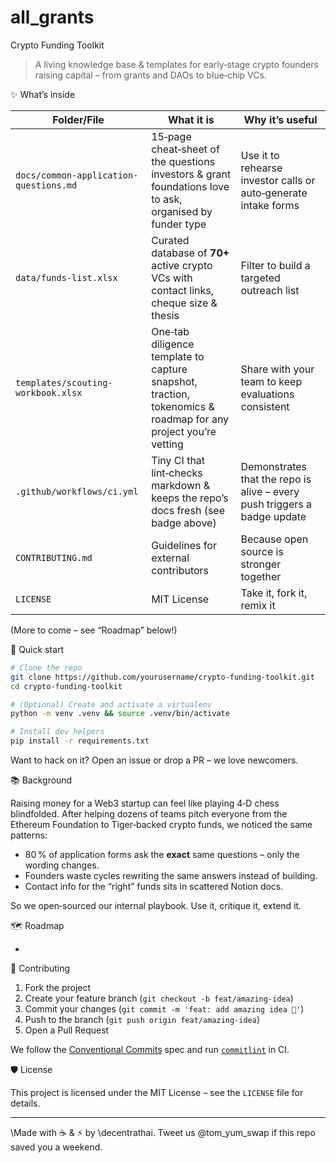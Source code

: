 # all_grants

Crypto Funding Toolkit

> A living knowledge base & templates for early‑stage crypto founders raising capital – from grants and DAOs to blue‑chip VCs.

✨ What’s inside

| Folder/File                            | What it is                                                                                                    | Why it’s useful                                                          |
| -------------------------------------- | ------------------------------------------------------------------------------------------------------------- | ------------------------------------------------------------------------ |
| `docs/common-application-questions.md` | 15‑page cheat‑sheet of the questions investors & grant foundations love to ask, organised by funder type      | Use it to rehearse investor calls or auto‑generate intake forms          |
| `data/funds-list.xlsx`                 | Curated database of **70+** active crypto VCs with contact links, cheque size & thesis                        | Filter to build a targeted outreach list                                 |
| `templates/scouting-workbook.xlsx`     | One‑tab diligence template to capture snapshot, traction, tokenomics & roadmap for any project you’re vetting | Share with your team to keep evaluations consistent                      |
| `.github/workflows/ci.yml`             | Tiny CI that lint‑checks markdown & keeps the repo’s docs fresh (see badge above)                             | Demonstrates that the repo is alive – every push triggers a badge update |
| `CONTRIBUTING.md`                      | Guidelines for external contributors                                                                          | Because open source is stronger together                                 |
| `LICENSE`                              | MIT License                                                                                                   | Take it, fork it, remix it                                               |

(More to come – see “Roadmap” below!)

🚀 Quick start

```bash
# Clone the repo
git clone https://github.com/yourusername/crypto-funding-toolkit.git
cd crypto-funding-toolkit

# (Optional) Create and activate a virtualenv
python -m venv .venv && source .venv/bin/activate

# Install dev helpers
pip install -r requirements.txt
```

Want to hack on it? Open an issue or drop a PR – we love newcomers.

📚 Background

Raising money for a Web3 startup can feel like playing 4‑D chess blindfolded. After helping dozens of teams pitch everyone from the Ethereum Foundation to Tiger‑backed crypto funds, we noticed the same patterns:

* 80 % of application forms ask the **exact** same questions – only the wording changes.
* Founders waste cycles rewriting the same answers instead of building.
* Contact info for the “right” funds sits in scattered Notion docs.

So we open‑sourced our internal playbook. Use it, critique it, extend it.

🗺️ Roadmap

*

🤝 Contributing

1. Fork the project
2. Create your feature branch (`git checkout -b feat/amazing-idea`)
3. Commit your changes (`git commit -m 'feat: add amazing idea 🚀'`)
4. Push to the branch (`git push origin feat/amazing-idea`)
5. Open a Pull Request

We follow the [Conventional Commits](https://www.conventionalcommits.org/) spec and run [`commitlint`](https://github.com/conventional-changelog/commitlint) in CI.

🛡️ License

This project is licensed under the MIT License – see the `LICENSE` file for details.

---

\Made with ☕ & ⚡ by \decentrathai. Tweet us @tom_yum_swap if this repo saved you a weekend.
